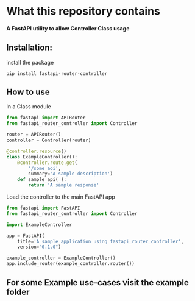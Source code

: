 # What this repository contains
#### A FastAPI utility to allow Controller Class usage

## Installation: 

install the package
```
pip install fastapi-router-controller
```

## How to use

In a Class module

```python
from fastapi import APIRouter
from fastapi_router_controller import Controller

router = APIRouter()
controller = Controller(router)

@controller.resource()
class ExampleController():
    @controller.route.get(
        '/some_aoi', 
        summary='A sample description')
    def sample_api(_):
        return 'A sample response'
```

Load the controller to the main FastAPI app
```python
from fastapi import FastAPI
from fastapi_router_controller import Controller

import ExampleController

app = FastAPI(
    title='A sample application using fastapi_router_controller',
    version="0.1.0")

example_controller = ExampleController()
app.include_router(example_controller.router())
```

## For some Example use-cases visit the example folder